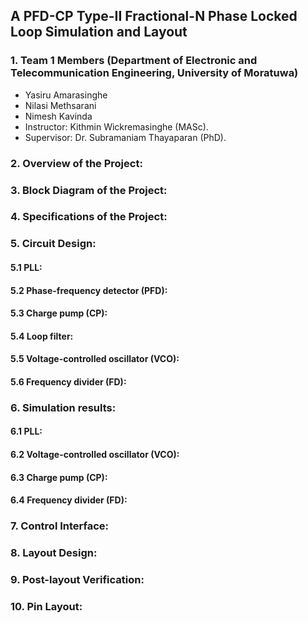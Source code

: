## A PFD-CP Type-II Fractional-N Phase Locked Loop Simulation and Layout

### 1. Team 1 Members (Department of Electronic and Telecommunication Engineering, University of Moratuwa)

- Yasiru Amarasinghe
- Nilasi Methsarani
- Nimesh Kavinda
- Instructor: Kithmin Wickremasinghe (MASc).
- Supervisor: Dr. Subramaniam Thayaparan (PhD).

### 2. Overview of the Project:

### 3. Block Diagram of the Project:

### 4. Specifications of the Project:

### 5. Circuit Design:

#### 5.1 PLL:

#### 5.2 Phase-frequency detector (PFD):

#### 5.3 Charge pump (CP):

#### 5.4 Loop filter:

#### 5.5 Voltage-controlled oscillator (VCO):

#### 5.6 Frequency divider (FD):

### 6. Simulation results:

#### 6.1 PLL:

#### 6.2 Voltage-controlled oscillator (VCO):

#### 6.3 Charge pump (CP):

#### 6.4 Frequency divider (FD):

### 7. Control Interface:

### 8. Layout Design:

### 9. Post-layout Verification:

### 10. Pin Layout:

